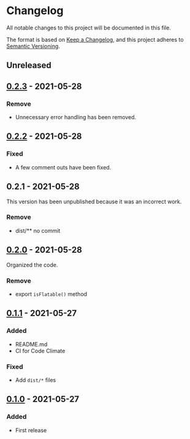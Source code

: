 # Changelog

All notable changes to this project will be documented in this file.

The format is based on [Keep a Changelog](https://keepachangelog.com/en/1.0.0/),
and this project adheres to [Semantic Versioning](https://semver.org/spec/v2.0.0.html).

## Unreleased

## [0.2.3] - 2021-05-28

### Remove

- Unnecessary error handling has been removed.

## [0.2.2] - 2021-05-28

### Fixed

- A few comment outs have been fixed.

## 0.2.1 - 2021-05-28

This version has been unpublished because it was an incorrect work.

### Remove

- dist/\*\* no commit

## [0.2.0] - 2021-05-28

Organized the code.

### Remove

- export `isFlatable()` method

## [0.1.1] - 2021-05-27

### Added

- README.md
- CI for Code Climate

### Fixed

- Add `dist/*` files

## [0.1.0] - 2021-05-27

### Added

- First release

[0.2.3]: https://github.com/heppokofrontend/flat-deep/releases/tag/v0.2.3
[0.2.2]: https://github.com/heppokofrontend/flat-deep/releases/tag/v0.2.2
[0.2.0]: https://github.com/heppokofrontend/flat-deep/releases/tag/v0.2.0
[0.1.1]: https://github.com/heppokofrontend/flat-deep/releases/tag/v0.1.1
[0.1.0]: https://github.com/heppokofrontend/flat-deep/releases/tag/v0.1.0
